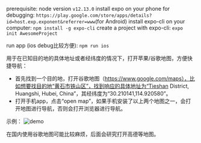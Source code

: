 prerequisite: node version `v12.13.0`
install expo on your phone for debugging: `https://play.google.com/store/apps/details?id=host.exp.exponent&referrer=www`(for Android)
install expo-cli on your computer: `npm install -g expo-cli`
create a project with expo-cli: `expo init AwesomeProject`

run app (ios debug比较方便):
`npm run ios`

用于在已知目的地的具体地址或者经纬度的情况下，打开苹果/谷歌地图，方便快捷导航：
- 首先找到一个目的地，打开谷歌地图（https://www.google.com/maps），比如想要找目的地“黄石市铁山区”，找到响应的具体地址为“Tieshan District, Huangshi, Hubei, China”，其经纬度为“30.210141,114.920580”。
- 打开手机app，点击“open map”，如果手机安装了以上两个地图之一，会打开地图进行导航，否则会打开浏览器进行导航。

示例：
![demo](https://github.com/fayeah/rn-map/blob/master/assets/demo.gif)


在国内使用谷歌地图可能比较麻烦，后面会研究打开高德等地图。
